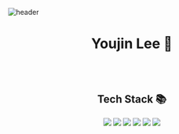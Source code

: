 ![header](https://github.com/kynhun20/kynhun20/blob/main/itsme.png?raw=true)

<div align="center">
 <h1>Youjin Lee 👋</h1>
</a>&nbsp<br><br>
 <h2>Tech Stack 📚</h2>
 <img src="https://img.shields.io/badge/Python-3766AB?style=flat-square&logo=Python&logoColor=white"/>
 <img src="https://img.shields.io/badge/C-A8B9CC?style=flat-square&logo=C&logoColor=white"/>
 <img src="https://img.shields.io/badge/Java-007396?style=flat-square&logo=Java&logoColor=white"/>
 <img src="https://img.shields.io/badge/Mysql-E6B91E?style=flat-square&logo=MySql&logoColor=white"/>
 <img src="https://img.shields.io/badge/css-1572B6?style=flat-square&logo=css3&logoColor=white"/>
 <img src="https://img.shields.io/badge/JavaScript-ffb13b?style=flat-square&logo=javascript&logoColor=white"/>
</div>
